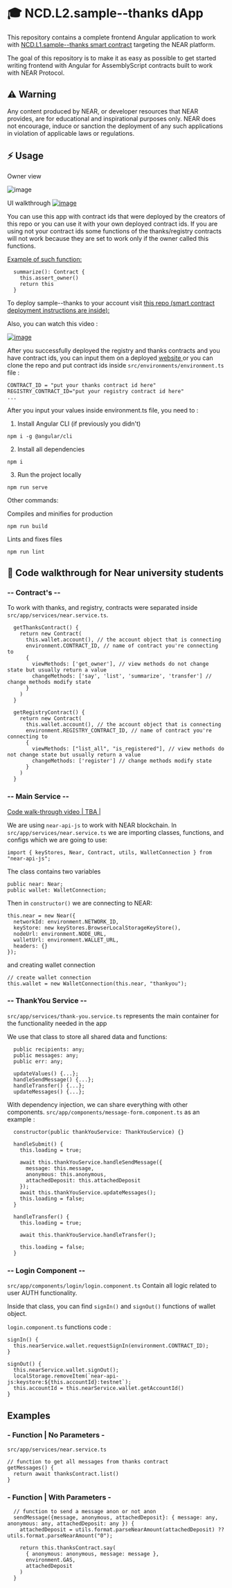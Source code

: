 #  🎓 NCD.L2.sample--thanks dApp
This repository contains a complete frontend Angular application to work with
<a href="https://github.com/Learn-NEAR/NCD.L1.sample--thanks" target="_blank">NCD.L1.sample--thanks smart contract</a> targeting the NEAR platform.

The goal of this repository is to make it as easy as possible to get started writing frontend with Angular for AssemblyScript contracts built to work with NEAR Protocol.


## ⚠️ Warning
Any content produced by NEAR, or developer resources that NEAR provides, are for educational and inspirational purposes only. NEAR does not encourage, induce or sanction the deployment of any such applications in violation of applicable laws or regulations.


## ⚡  Usage
Owner view

![image](https://user-images.githubusercontent.com/38455192/169348821-a191c98b-c1ab-4580-811c-d91baaf21db4.png)

UI walkthrough
<a href="https://www.loom.com/share/da86b0536ee540a8b79d4e7c59f88b3a" target="_blank">![image](https://user-images.githubusercontent.com/38455192/179209812-21dda94f-504f-4f87-bf7b-371cb9f1140b.png)</a>

You can use this app with contract ids that were deployed by the creators of this repo or you can use it with your own deployed contract ids.
If you are using not your contract ids some functions of the thanks/registry contracts will not work because they are set to work only if the owner called this functions.

<a href="https://github.com/Learn-NEAR/NCD.L1.sample--thanks/blob/66dc6fb42a62317f8ff31c9c9ab96a995f3edd78/src/thanks/assembly/index.ts#L57" target="_blank">Example of such  function:</a>
```
  summarize(): Contract {
    this.assert_owner()
    return this
  }

```

To deploy sample--thanks to your account visit <a href="https://github.com/Learn-NEAR/NCD.L1.sample--thanks/tree/registry" target="_blank">this repo (smart contract deployment instructions are inside):</a>

Also, you can watch this video :

<a href="https://www.loom.com/share/15692f40800a4686ad47af71e9368a3d" target="_blank">![image](https://user-images.githubusercontent.com/38455192/169353150-81bf6d02-1a9e-428b-88eb-23f3c2c14328.png)</a>

After you successfully deployed the registry and thanks contracts and you have contract ids, you can input them on a deployed <a href="sample-thanks.onrender.com/" target="_blank">website </a> or you can clone the repo and put contract ids inside ``` src/environments/environment.ts ``` file :

```
CONTRACT_ID = "put your thanks contract id here"
REGISTRY_CONTRACT_ID="put your registry contract id here"
...
```

After you input your values inside environment.ts file, you need to :
1. Install Angular CLI (if previously you didn't)
```
npm i -g @angular/cli
```

2. Install all dependencies
```
npm i
```
3. Run the project locally
```
npm run serve
```

Other commands:

Compiles and minifies for production
```
npm run build
```
Lints and fixes files
```
npm run lint
```

## 👀 Code walkthrough for Near university students

### -- Contract's --

To work with thanks, and registry, contracts were separated inside ``` src/app/services/near.service.ts```.
```
  getThanksContract() {
    return new Contract(
      this.wallet.account(), // the account object that is connecting
      environment.CONTRACT_ID, // name of contract you're connecting to
      {
        viewMethods: ['get_owner'], // view methods do not change state but usually return a value
        changeMethods: ['say', 'list', 'summarize', 'transfer'] // change methods modify state
      }
    )
  }

  getRegistryContract() {
    return new Contract(
      this.wallet.account(), // the account object that is connecting
      environment.REGISTRY_CONTRACT_ID, // name of contract you're connecting to
      {
        viewMethods: ["list_all", "is_registered"], // view methods do not change state but usually return a value
        changeMethods: ['register'] // change methods modify state
      }
    )
  }
```

### -- Main Service --

<a href="" >Code walk-through video | TBA |</a>

We are using ```near-api-js``` to work with NEAR blockchain. In ``` src/app/services/near.service.ts ``` we are importing classes, functions, and configs which we are going to use:
```
import { keyStores, Near, Contract, utils, WalletConnection } from "near-api-js";
```

The class contains two variables
```
public near: Near;
public wallet: WalletConnection;
```

Then in ``` constructor() ``` we are connecting to NEAR:
```
this.near = new Near({
  networkId: environment.NETWORK_ID,
  keyStore: new keyStores.BrowserLocalStorageKeyStore(),
  nodeUrl: environment.NODE_URL,
  walletUrl: environment.WALLET_URL,
  headers: {}
});
``` 
and creating wallet connection
```
// create wallet connection
this.wallet = new WalletConnection(this.near, "thankyou");
```

### -- ThankYou Service --

``` src/app/services/thank-you.service.ts ``` represents the main container for the functionality needed in the app

We use that class to store all shared data and functions:
```
  public recipients: any;
  public messages: any;
  public err: any;
  
  updateValues() {...};
  handleSendMessage() {...};
  handleTransfer() {...};
  updateMessages() {...};
```

With dependency injection, we can share everything with other components. ``` src/app/components/message-form.component.ts ``` as an example :
```
  constructor(public thankYouService: ThankYouService) {}

  handleSubmit() {
    this.loading = true;

    await this.thankYouService.handleSendMessage({
      message: this.message,
      anonymous: this.anonymous,
      attachedDeposit: this.attachedDeposit
    });
    await this.thankYouService.updateMessages();
    this.loading = false;
  }

  handleTransfer() {
    this.loading = true;

    await this.thankYouService.handleTransfer();

    this.loading = false;
  }
```

### -- Login Component --
``` src/app/components/login/login.component.ts ``` Contain all logic related to user AUTH functionality.

Inside that class, you can find ```signIn()``` and ```signOut()``` functions of wallet object.

``` login.component.ts ``` functions code :
```
signIn() {
  this.nearService.wallet.requestSignIn(environment.CONTRACT_ID);
}

signOut() {
  this.nearService.wallet.signOut();
  localStorage.removeItem(`near-api-js:keystore:${this.accountId}:testnet`);
  this.accountId = this.nearService.wallet.getAccountId()
}
```

## Examples
### - Function | No Parameters -
``` src/app/services/near.service.ts ```
```
// function to get all messages from thanks contract
getMessages() {
  return await thanksContract.list()
}
```

### - Function | With Parameters -
```
  // function to send a message anon or not anon
  sendMessage({message, anonymous, attachedDeposit}: { message: any, anonymous: any, attachedDeposit: any }) {
    attachedDeposit = utils.format.parseNearAmount(attachedDeposit) ?? utils.format.parseNearAmount("0");

    return this.thanksContract.say(
      { anonymous: anonymous, message: message },
      environment.GAS, 
      attachedDeposit
    )
  }
```
